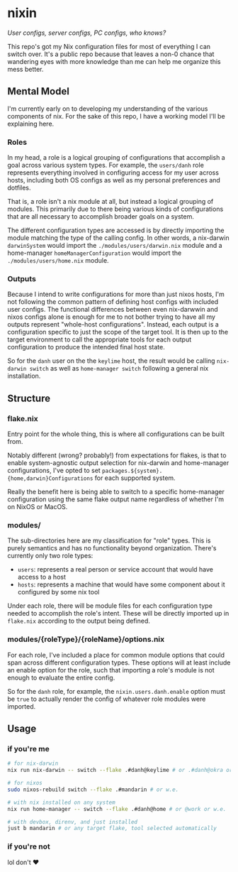 # nixin

_User configs, server configs, PC configs, who knows?_

This repo's got my Nix configuration files for most of everything I can switch
over. It's a public repo because that leaves a non-0 chance that wandering eyes
with more knowledge than me can help me organize this mess better.

## Mental Model

I'm currently early on to developing my understanding of the various components
of nix. For the sake of this repo, I have a working model I'll be explaining
here.

### Roles

In my head, a role is a logical grouping of configurations that accomplish a
goal across various system types. For example, the `users/danh` role represents
everything involved in configuring access for my user across hosts, including
both OS configs as well as my personal preferences and dotfiles.

That is, a role isn't a nix module at all, but instead a logical grouping of
modules. This primarily due to there being various kinds of configurations that
are all necessary to accomplish broader goals on a system.

The different configuration types are accessed is by directly importing the
module matching the type of the calling config. In other words, a nix-darwin
`darwinSystem` would import the `./modules/users/darwin.nix` module and a
home-manager `homeManagerConfiguration` would import the
`./modules/users/home.nix` module.

### Outputs

Because I intend to write configurations for more than just nixos hosts, I'm not
following the common pattern of defining host configs with included user
configs. The functional differences between even nix-darwwin and nixos configs
alone is enough for me to not bother trying to have all my outputs represent
"whole-host configurations". Instead, each output is a configuration specific to
just the scope of the target tool. It is then up to the target environment to
call the appropriate tools for each output configuration to produce the intended
final host state.

So for the `danh` user on the the `keylime` host, the result would be calling
`nix-darwin switch` as well as `home-manager switch` following a general nix
installation.

## Structure

### flake.nix

Entry point for the whole thing, this is where all configurations can be built
from.

Notably different (wrong? probably!) from expectations for flakes, is that to
enable system-agnostic output selection for nix-darwin and home-manager
configurations, I've opted to set
`packages.${system}.{home,darwin}Configurations` for each supported system.

Really the benefit here is being able to switch to a specific home-manager
configuration using the same flake output name regardless of whether I'm on
NixOS or MacOS.

### modules/

The sub-directories here are my classification for "role" types. This is purely
semantics and has no functionality beyond organization. There's currently only
two role types:

- `users`: represents a real person or service account that would have
access to a host
- `hosts`: represents a machine that would have some component about it
configured by some nix tool

Under each role, there will be module files for each configuration type
needed to accomplish the role's intent. These will be directly imported up in
`flake.nix` according to the output being defined.

### modules/{roleType}/{roleName}/options.nix

For each role, I've included a place for common module options that could span
across different configuration types. These options will at least include an
enable option for the role, such that importing a role's module is not enough to
evaluate the entire config.

So for  the `danh` role, for example, the `nixin.users.danh.enable` option must
be `true` to actually render the config of whatever role modules were imported.

## Usage

### if you're me

```bash
# for nix-darwin
nix run nix-darwin -- switch --flake .#danh@keylime # or .#danh@okra or w.e.

# for nixos
sudo nixos-rebuild switch --flake .#mandarin # or w.e.

# with nix installed on any system
nix run home-manager -- switch --flake .#danh@home # or @work or w.e.

# with devbox, direnv, and just installed
just b mandarin # or any target flake, tool selected automatically
```

### if you're not

lol don't :heart:
